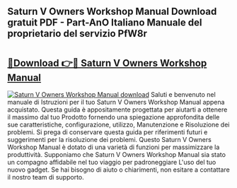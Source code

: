 ## Saturn V Owners Workshop Manual Download gratuit PDF - Part-AnO Italiano Manuale del proprietario del servizio PfW8r

# <h2><a href="http://dfggskz.blite.top/?on=Saturn+V+Owners+Workshop+Manual">🔗Download 👉🔴 Saturn V Owners Workshop Manual</a></h2>

[![Saturn V Owners Workshop Manual download](https://i.imgur.com/lujVjoI.png)](http://dfggskz.blite.top/?on=Saturn+V+Owners+Workshop+Manual)
Saluti e benvenuto nel manuale di Istruzioni per il tuo Saturn V Owners Workshop Manual appena acquistato. Questa guida è appositamente progettata per aiutarti a ottenere il massimo dal tuo Prodotto fornendo una spiegazione approfondita delle sue caratteristiche, configurazione, utilizzo, Manutenzione e Risoluzione dei problemi. Si prega di conservare questa guida per riferimenti futuri e suggerimenti per la risoluzione dei problemi. Questo Saturn V Owners Workshop Manual è dotato di una varietà di funzioni per massimizzare la produttività. Supponiamo che Saturn V Owners Workshop Manual sia stato un compagno affidabile nel tuo viaggio per padroneggiare L'uso del tuo nuovo gadget. Se hai bisogno di aiuto o chiarimenti, non esitare a contattare il nostro team di supporto.
